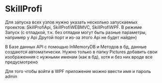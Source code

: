 # SkillProfi

Для запуска всех узлов нужно указать несколько запускаемых проектов: SkillProfiApi, SkillProfiWEBMVC, SkillProfiWPF. В режиме Запуск (с отладкой, т.к. без отладки могут быть разные параметры, например у Api Другой порт и из-за этого Api не будет найден)

В Базе данных API с помощью InMemoryDB и Методов в бд, данные создаются автоматически. Нужно только в папку Pictures добавить свои изображенния с нужными именам (как в бд), хотя и без них вроде все предусмотрено

Для того чтобы войти в WPF приложение можно ввести имя и пароль admin
